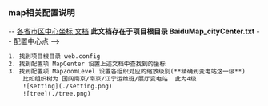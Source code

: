 ### map相关配置说明

-- [各省市区中心坐标 文档](../../tutorials/bmap_city.center.txt) **此文档存在于项目根目录 BaiduMap_cityCenter.txt**
-- 配置中心点 -->
  ````html
  1. 找到项目根目录 web.config
  2. 找到配置项 MapCenter 设置上述文档中查找到的坐标
  3. 找到配置项 MapZoomLevel 设置各组织对应的缩放级别(**精确到变电站这一级**) 
      比如组织树为 国网南京/南京/江宁运维班/展厅变电站  此为4级
      ![setting](./setting.png)
      ![tree](./tree.png)
  ````
